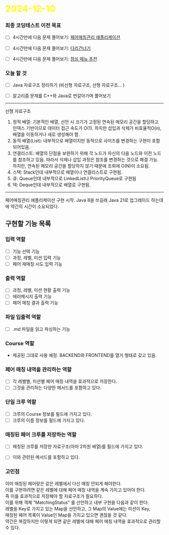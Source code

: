 # <span style="color:yellow">2024-12-10</span>

### 최종 코딩테스트 이전 목표
- [ ] 4시간만에 다음 문제 풀어보기: [페어매칭관리 애플리케이션](https://github.com/woowacourse/java-pairmatching-precourse)
- [ ] 4시간만에 다음 문제 풀어보기: [다리건너기](https://github.com/bark20/java-bridge)
- [ ] 4시간만에 다음 문제 풀어보기: [점심 메뉴 추천](https://github.com/70825/java-menu)


### 오늘 할 것
- [ ] Java 자료구조 정리하기 (비선형 자료구조, 선형 자료구조... )
- [ ] 알고리즘 문제를 C++와 Java로 번갈아가며 풀어보기


- - -

선형 자료구조
1. 정적 배열: 기본적인 배열, 선언 시 크기가 고정된 연속된 메모리 공간을 할당하고 인덱스 기반이므로 데이터 접근 속도가 O(1). 하지만 삽입과 삭제가 비효율적O(n), 배열을 이동하거나 새로 생성해야 함.
2. 동적 배열(List): 내부적으로 배열이지만 동적으로 사이즈를 변경하는 구현이 포함되어있음.
3. 연결리스트: 배열의 단점을 보완하기 위해 각 노드가 자신의 다음 노드와 이전 노드를 참조하고 있음. 따라서 삭제나 삽입 과정은 참조를 변경하는 것으로 해결 가능. 하지만, 연속된 메모리 공간을 할당하지 않기 때문에 조회에 O(N)이 소요됨. 
4. 스택: Stack인데 내부적으로 배열이나 연결리스트로 구현됨.
5. 큐: Queue인데 내부적으로 LinkedList나 PriorityQueue로 구현됨
6. 덱: Deque인데 내부적으로 배열로 구현됨.




 - - -

페어매칭관리 애플리케이션 구현 시작.
Java 8을 쓰길래 Java 21로 업그레이드 하는데에 약간의 시간이 소요되었다.


## 구현할 기능 목록  
### 입력 역할  
- [ ] 기능 선택 기능  
- [ ] 과정, 레벨, 미션 입력 기능  
- [ ] 페어 재매칭 시도 입력 기능  
  
### 출력 역할  
- [ ] 과정, 레벨, 미션 현황 출력 기능  
- [ ] 에러메시지 출력 기능  
- [ ] 페어 매칭 결과 출력 기능  
  
### 파일 입출력 역할  
- [ ] .md 파일을 읽고 파싱하는 기능  
  
### Course 역할  
- 제공된 그대로 사용 예정. BACKEND와 FRONTEND를 열거 형태로 갖고 있음.  
  
### 페어 매칭 내역을 관리하는 역할  
- [ ] 각 레벨별, 미션별 페어 매칭 내역을 효과적으로 저장한다.  
- [ ] 그것을 관리하는 다양한 메서드를 포함하고 있다.  
  
### 단일 크루 역할  
- [ ] 크루의 Course 정보를 필드에 가지고 있다.  
- [ ] 크루의 이름 정보를 필드에 가지고 있다.  
  
### 매칭된 페어 크루를 저장하는 역할  
- [ ] 매칭된 크루를 저장한 자료구조(아마 2차원 배열)를 필드에 가지고 있다.  
- [ ] 이와 관련된 메서드를 포함하고 있다.  
  
  
### 고민점  
이미 매칭된 페어랑은 같은 레벨에서 다신 매칭 안되게 해야한다.    
이를 구현하려면 같은 레벨에 대해 페어 매칭 내역을 계속 가지고 있어야 한다.    
즉 이를 효과적으로 저장해야 할 자료구조가 필요하다.    
이를 위해 객체 "MatchingStatus" 를 선언하고 내부 구현을 다음과 같이 한다:    
레벨을 Key로 가지고 있는 Map을 선언하고, 그 Map의 Value에는 미션이 Key,    
매칭된 페어 목록이 Value인 Map을 가지고 있으면 괜찮을 것 같다.    
약간은 복잡하지만 이렇게 되면 같은 레벨에 대해 페어 매칭 내역을 효과적으로 관리할 수 있다.


